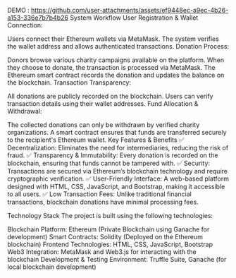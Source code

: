 DEMO : https://github.com/user-attachments/assets/ef9448ec-a9ec-4b26-a153-336e7b7b4b26
System Workflow
User Registration & Wallet Connection:

Users connect their Ethereum wallets via MetaMask.
The system verifies the wallet address and allows authenticated transactions.
Donation Process:

Donors browse various charity campaigns available on the platform.
When they choose to donate, the transaction is processed via MetaMask.
The Ethereum smart contract records the donation and updates the balance on the blockchain.
Transaction Transparency:

All donations are publicly recorded on the blockchain.
Users can verify transaction details using their wallet addresses.
Fund Allocation & Withdrawal:

The collected donations can only be withdrawn by verified charity organizations.
A smart contract ensures that funds are transferred securely to the recipient's Ethereum wallet.
Key Features & Benefits
✅ Decentralization: Eliminates the need for intermediaries, reducing the risk of fraud.
✅ Transparency & Immutability: Every donation is recorded on the blockchain, ensuring that funds cannot be tampered with.
✅ Security: Transactions are secured via Ethereum’s blockchain technology and require cryptographic verification.
✅ User-Friendly Interface: A web-based platform designed with HTML, CSS, JavaScript, and Bootstrap, making it accessible to all users.
✅ Low Transaction Fees: Unlike traditional financial transactions, blockchain donations have minimal processing fees.


Technology Stack
The project is built using the following technologies:

Blockchain Platform: Ethereum (Private Blockchain using Ganache for development)
Smart Contracts: Solidity (Deployed on the Ethereum blockchain)
Frontend Technologies: HTML, CSS, JavaScript, Bootstrap
Web3 Integration: MetaMask and Web3.js for interacting with the blockchain
Development & Testing Environment: Truffle Suite, Ganache (for local blockchain development)
